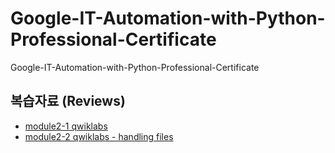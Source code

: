 # Google-IT-Automation-with-Python-Professional-Certificate
Google-IT-Automation-with-Python-Professional-Certificate

## 복습자료 (Reviews)
- [module2-1 qwiklabs](https://googlecoursera.qwiklabs.com/focuses/20597623?parent=lti_session)
- [module2-2 qwiklabs - handling files](https://googlecoursera.qwiklabs.com/focuses/20635449?parent=lti_session)
